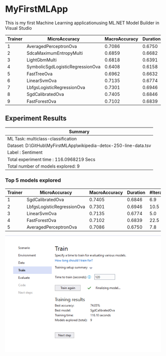 # MyFirstMLApp
This is my first Machine Learning applicationusing ML.NET Model Builder in Visual Studio

| Trainer | MicroAccuracy | MacroAccuracy | Duration | #Iteration |
| --- | --- | --- | --- | --- |
| 1 | AveragedPerceptronOva | 0.7086 | 0.6750 | 7.8 | 1 |
| 2 | SdcaMaximumEntropyMulti | 0.6859 | 0.6682 | 14.1 | 2 |
| 3 | LightGbmMulti | 0.6818 | 0.6391 | 10.4 | 3 |
| 4 | SymbolicSgdLogisticRegressionOva | 0.6408 | 0.6158 | 5.5 | 4 |
| 5 | FastTreeOva | 0.6962 | 0.6632 | 33.4 | 5 |
| 6 | LinearSvmOva | 0.7135 | 0.6774 | 5.0 | 6 |
| 7 | LbfgsLogisticRegressionOva | 0.7301 | 0.6946 | 10.5 | 7 |
| 8 | SgdCalibratedOva | 0.7405 | 0.6846 | 6.9 | 8 |
| 9 | FastForestOva | 0.7102 | 0.6839 | 22.5 | 9 |

## Experiment Results


| Summary|
| --- |
|ML Task: multiclass-classification|
|Dataset: D:\GitHub\MyFirstMLApp\wikipedia-detox-250-line-data.tsv |
|Label : Sentiment |
|Total experiment time : 116.0968219 Secs|
|Total number of models explored: 9|

### Top 5 models explored 

| Trainer | MicroAccuracy | MacroAccuracy | Duration | #Iteration |
| --- | --- | --- | --- | --- |
| 1 | SgdCalibratedOva | 0.7405 | 0.6846 | 6.9 | 1 |
| 2 | LbfgsLogisticRegressionOva | 0.7301 | 0.6946 | 10.5 | 2 |
| 3 | LinearSvmOva | 0.7135 | 0.6774 | 5.0 | 3 |
| 4 | FastForestOva | 0.7102 | 0.6839 | 22.5 | 4 |
| 5 | AveragedPerceptronOva | 0.7086 | 0.6750 | 7.8 | 5 |

![](img/Capture-1.png)